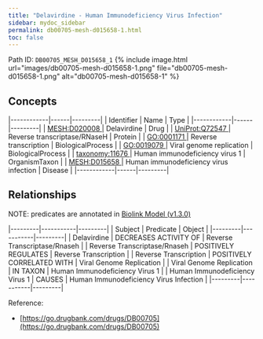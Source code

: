 ```yaml
---
title: "Delavirdine - Human Immunodeficiency Virus Infection"
sidebar: mydoc_sidebar
permalink: db00705-mesh-d015658-1.html
toc: false 
---
```



Path ID: `DB00705_MESH_D015658_1`
{% include image.html url="images/db00705-mesh-d015658-1.png" file="db00705-mesh-d015658-1.png" alt="db00705-mesh-d015658-1" %}

## Concepts

|------------|------|---------|
| Identifier | Name | Type    |
|------------|------|---------|
| <a href="https://identifiers.org/MESH:D020008">MESH:D020008 </a> | Delavirdine | Drug |
| <a href="https://identifiers.org/UniProt:Q72547">UniProt:Q72547 </a> | Reverse transcriptase/RNaseH | Protein |
| <a href="https://identifiers.org/GO:0001171">GO:0001171 </a> | Reverse transcription | BiologicalProcess |
| <a href="https://identifiers.org/GO:0019079">GO:0019079 </a> | Viral genome replication | BiologicalProcess |
| <a href="https://identifiers.org/taxonomy:11676">taxonomy:11676 </a> | Human immunodeficiency virus 1 | OrganismTaxon |
| <a href="https://identifiers.org/MESH:D015658">MESH:D015658 </a> | Human immunodeficiency virus infection | Disease |
|------------|------|---------|

## Relationships


NOTE: predicates are annotated in <a href="https://github.com/biolink/biolink-model/releases/tag/v1.3.0">Biolink Model (v1.3.0)</a>

|---------|-----------|---------|
| Subject | Predicate | Object  |
|---------|-----------|---------|
| Delavirdine | DECREASES ACTIVITY OF | Reverse Transcriptase/Rnaseh |
| Reverse Transcriptase/Rnaseh | POSITIVELY REGULATES | Reverse Transcription |
| Reverse Transcription | POSITIVELY CORRELATED WITH | Viral Genome Replication |
| Viral Genome Replication | IN TAXON | Human Immunodeficiency Virus 1 |
| Human Immunodeficiency Virus 1 | CAUSES | Human Immunodeficiency Virus Infection |
|---------|-----------|---------|

Reference: 
  - [https://go.drugbank.com/drugs/DB00705](https://go.drugbank.com/drugs/DB00705)
